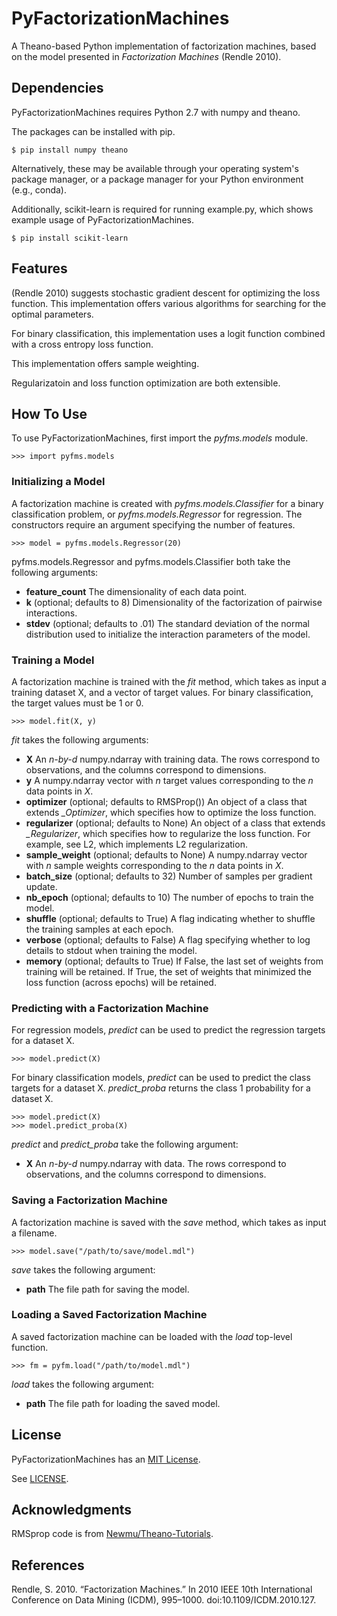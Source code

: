 ﻿PyFactorizationMachines
=======================

A Theano-based Python implementation of factorization machines, based on the model presented in *Factorization Machines*
(Rendle 2010).

Dependencies
------------

PyFactorizationMachines requires Python 2.7 with numpy and theano.

The packages can be installed with pip.

    $ pip install numpy theano
    
Alternatively, these may be available through your operating system's package manager, or a package manager for your
Python environment (e.g., conda).

Additionally, scikit-learn is required for running example.py, which shows example usage of PyFactorizationMachines.

    $ pip install scikit-learn

Features
--------

(Rendle 2010) suggests stochastic gradient descent for optimizing the loss function. This implementation offers
various algorithms for searching for the optimal parameters.

For binary classification, this implementation uses a logit function combined with a cross entropy loss function.

This implementation offers sample weighting.

Regularizatoin and loss function optimization are both extensible.

How To Use
----------

To use PyFactorizationMachines, first import the *pyfms.models* module.

    >>> import pyfms.models
    
### Initializing a Model

A factorization machine is created with *pyfms.models.Classifier* for a binary classification problem, or
*pyfms.models.Regressor* for regression. The constructors require an argument specifying the number of features.

    >>> model = pyfms.models.Regressor(20)

pyfms.models.Regressor and pyfms.models.Classifier both take the following arguments:

* **feature_count** The dimensionality of each data point.
* **k** (optional; defaults to 8) Dimensionality of the factorization of pairwise interactions.
* **stdev** (optional; defaults to .01) The standard deviation of the normal distribution used to initialize the
interaction parameters of the model.
    
### Training a Model

A factorization machine is trained with the *fit* method, which takes as input a training dataset X, and a vector of
target values. For binary classification, the target values must be 1 or 0.

    >>> model.fit(X, y)

*fit* takes the following arguments:

* **X** An *n-by-d* numpy.ndarray with training data. The rows correspond to observations, and the columns correspond to
dimensions.
* **y** A numpy.ndarray vector with *n* target values corresponding to the *n* data points in *X*.
* **optimizer** (optional; defaults to RMSProp()) An object of a class that extends *_Optimizer*, which specifies how
to optimize the loss function.
* **regularizer** (optional; defaults to None) An object of a class that extends *_Regularizer*, which specifies how
to regularize the loss function. For example, see L2, which implements L2 regularization.
* **sample_weight** (optional; defaults to None) A numpy.ndarray vector with *n* sample weights corresponding to the
*n* data points in *X*.
* **batch_size** (optional; defaults to 32) Number of samples per gradient update.
* **nb_epoch** (optional; defaults to 10)  The number of epochs to train the model.
* **shuffle** (optional; defaults to True) A flag indicating whether to shuffle the training samples at each epoch.
* **verbose** (optional; defaults to False) A flag specifying whether to log details to stdout when training the model.
* **memory** (optional; defaults to True) If False, the last set of weights from training will be retained. If True,
the set of weights that minimized the loss function (across epochs) will be retained.

### Predicting with a Factorization Machine

For regression models, *predict* can be used to predict the regression targets for a dataset X.

    >>> model.predict(X)

For binary classification models, *predict* can be used to predict the class targets for a dataset X. *predict_proba*
returns the class 1 probability for a dataset X.

    >>> model.predict(X)
    >>> model.predict_proba(X)

*predict* and *predict_proba* take the following argument:

* **X** An *n-by-d* numpy.ndarray with data. The rows correspond to observations, and the columns correspond to
dimensions.

### Saving a Factorization Machine

A factorization machine is saved with the *save* method, which takes as input a filename.

    >>> model.save("/path/to/save/model.mdl")

*save* takes the following argument:

* **path** The file path for saving the model.

### Loading a Saved Factorization Machine

A saved factorization machine can be loaded with the *load* top-level function.

    >>> fm = pyfm.load("/path/to/model.mdl")

*load* takes the following argument:

* **path** The file path for loading the saved model.

License
-------

PyFactorizationMachines has an [MIT License](https://en.wikipedia.org/wiki/MIT_License).

See [LICENSE](LICENSE).

Acknowledgments
---------------

RMSprop code is from [Newmu/Theano-Tutorials](https://github.com/Newmu/Theano-Tutorials/blob/master/4_modern_net.py).

References
----------

Rendle, S. 2010. “Factorization Machines.” In 2010 IEEE 10th International Conference on Data Mining (ICDM), 995–1000.
doi:10.1109/ICDM.2010.127.
